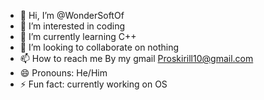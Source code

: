 - 👋 Hi, I’m @WonderSoftOf
- 👀 I’m interested in coding
- 🌱 I’m currently learning C++
- 💞️ I’m looking to collaborate on nothing
- 📫 How to reach me By my gmail Proskirill10@gmail.com
- 😄 Pronouns: He/Him
- ⚡ Fun fact: currently working on OS

<!---
WonderSoftOf/WonderSoftOf is a ✨ special ✨ repository because its `README.md` (this file) appears on your GitHub profile.
You can click the Preview link to take a look at your changes.
--->
